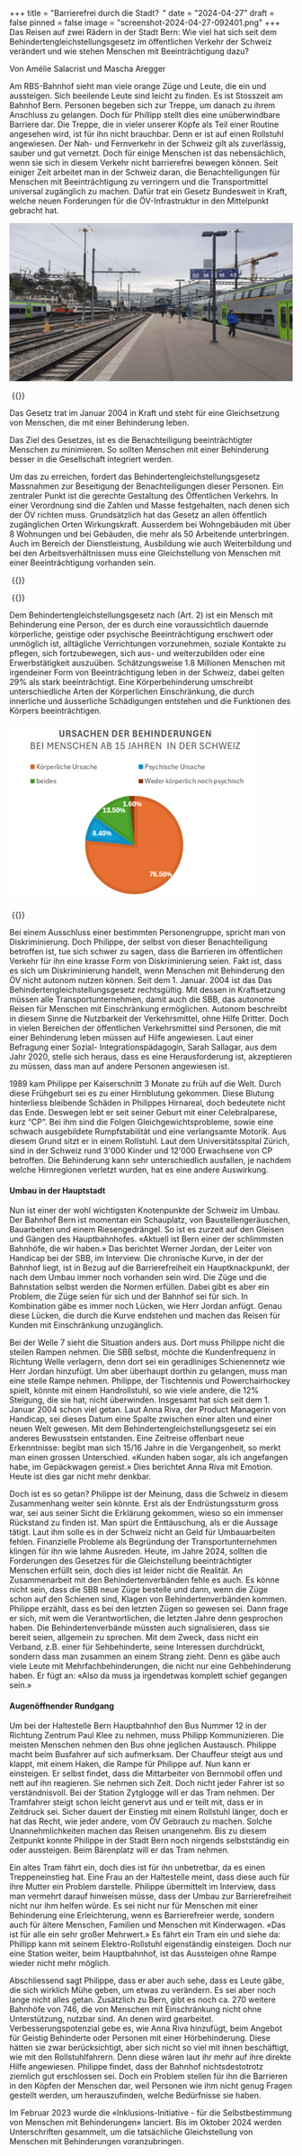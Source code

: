 +++
title = "Barrierefrei durch die Stadt?  "
date = "2024-04-27"
draft = false
pinned = false
image = "screenshot-2024-04-27-092401.png"
+++
Das Reisen auf zwei Rädern in der Stadt Bern: Wie viel hat sich seit dem Behindertengleichstellungsgesetz im öffentlichen Verkehr der Schweiz verändert und wie stehen Menschen mit Beeinträchtigung dazu?  

Von Amélie Salacrist und Mascha Aregger 

Am RBS-Bahnhof sieht man viele orange Züge und Leute, die ein und aussteigen. Sich beeilende Leute sind leicht zu finden. Es ist Stosszeit am Bahnhof Bern. Personen begeben sich zur Treppe, um danach zu ihrem Anschluss zu gelangen. Doch für Phillipp stellt dies eine unüberwindbare Barriere dar. Die Treppe, die in vieler unserer Köpfe als Teil einer Routine angesehen wird, ist für ihn nicht brauchbar. Denn er ist auf einen Rollstuhl angewiesen. Der Nah- und Fernverkehr in der Schweiz gilt als zuverlässig, sauber und gut vernetzt. Doch für einige Menschen ist das nebensächlich, wenn sie sich in diesem Verkehr nicht barrierefrei bewegen können. Seit einiger Zeit arbeitet man in der Schweiz daran, die Benachteiligungen für Menschen mit Beeinträchtigung zu verringern und die Transportmittel universal zugänglich zu machen. Dafür trat ein Gesetz Bundesweit in Kraft, welche neuen Forderungen für die ÖV-Infrastruktur in den Mittelpunkt gebracht hat.

![Bahnschinen bei der Welle 7 des Bahnhofes Bern (Quelle: Amélie Salacrist)](screenshot-2024-04-27-092401.png)

 {{<box title="Das Behindertengleichstellungsgesetz">}}

Das Gesetz trat im Januar 2004 in Kraft und steht für eine Gleichsetzung von Menschen, die mit einer Behinderung leben.

Das Ziel des Gesetzes, ist es die Benachteiligung beeinträchtigter Menschen zu minimieren. So sollten Menschen mit einer Behinderung besser in die Gesellschaft integriert werden.  

Um das zu erreichen, fordert das Behindertengleichstellungsgesetz Massnahmen zur Beseitigung der Benachteiligungen dieser Personen. Ein zentraler Punkt ist die gerechte Gestaltung des Öffentlichen Verkehrs. In einer Verordnung sind die Zahlen und Masse festgehalten, nach denen sich der ÖV richten muss. Grundsätzlich hat das Gesetz an allen öffentlich zugänglichen Orten Wirkungskraft. Ausserdem bei Wohngebäuden mit über 8 Wohnungen und bei Gebäuden, die mehr als 50 Arbeitende unterbringen. Auch im Bereich der Dienstleistung, Ausbildung wie auch Weiterbildung und bei den Arbeitsverhältnissen muss eine Gleichstellung von Menschen mit einer Beeinträchtigung vorhanden sein.

 {{</box>}}

 {{<box title="Zahlen und Fakten zu Menschen mit Behinderung in der Schweiz">}}

Dem Behindertengleichstellungsgesetz nach (Art. 2) ist ein Mensch mit Behinderung eine Person, der es durch eine voraussichtlich dauernde körperliche, geistige oder psychische Beeinträchtigung erschwert oder unmöglich ist, alltägliche Verrichtungen vorzunehmen, soziale Kontakte zu pflegen, sich fortzubewegen, sich aus- und weiterzubilden oder eine Erwerbstätigkeit auszuüben. Schätzungsweise 1.8 Millionen Menschen mit irgendeiner Form von Beeinträchtigung leben in der Schweiz, dabei gelten 29% als stark beeinträchtigt. Eine Körperbehinderung umschreibt unterschiedliche Arten der Körperlichen Einschränkung, die durch innerliche und äusserliche Schädigungen entstehen und die Funktionen des Körpers beeinträchtigen.

![](screenshot-2024-04-27-191733.png)

 {{</box>}}

Bei einem Ausschluss einer bestimmten Personengruppe, spricht man von Diskriminierung. Doch Philippe, der selbst von dieser Benachteiligung betroffen ist, tue sich schwer zu sagen, dass die Barrieren im öffentlichen Verkehr für ihn eine krasse Form von Diskriminierung seien. Fakt ist, dass es sich um Diskriminierung handelt, wenn Menschen mit Behinderung den ÖV nicht autonom nutzen können. Seit dem 1. Januar. 2004 ist das Das Behindertengleichstellungsgesetz rechtsgültig. Mit dessen in Kraftsetzung müssen alle Transportunternehmen, damit auch die SBB, das autonome Reisen für Menschen mit Einschränkung ermöglichen. Autonom beschreibt in diesem Sinne die Nutzbarkeit der Verkehrsmittel, ohne Hilfe Dritter. Doch in vielen Bereichen der öffentlichen Verkehrsmittel sind Personen, die mit einer Behinderung leben müssen auf Hilfe angewiesen. Laut einer Befragung einer Sozial- Integrationspädagogin, Sarah Sallagar, aus dem Jahr 2020, stelle sich heraus, dass es eine Herausforderung ist, akzeptieren zu müssen, dass man auf andere Personen angewiesen ist.

1989 kam Philippe per Kaiserschnitt 3 Monate zu früh auf die Welt. Durch diese Frühgeburt sei es zu einer Hirnblutung gekommen. Diese Blutung hinterliess bleibende Schäden in Philippes Hirnareal, doch bedeutete nicht das Ende. Deswegen lebt er seit seiner Geburt mit einer Celebralparese, kurz “CP”. Bei ihm sind die Folgen Gleichgewichtsprobleme, sowie eine schwach ausgebildete Rumpfstabilität und eine verlangsamte Motorik. Aus diesem Grund sitzt er in einem Rollstuhl. Laut dem Universitätsspital Zürich, sind in der Schweiz rund 3'000 Kinder und 12'000 Erwachsene von CP betroffen. Die Behinderung kann sehr unterschiedlich ausfallen, je nachdem welche Hirnregionen verletzt wurden, hat es eine andere Auswirkung.

#### Umbau in der Hauptstadt

Nun ist einer der wohl wichtigsten Knotenpunkte der Schweiz im Umbau. Der Bahnhof Bern ist momentan ein Schauplatz, von Baustellengeräuschen, Bauarbeiten und einem Riesengedrängel. So ist es zurzeit auf den Gleisen und Gängen des Hauptbahnhofes. «Aktuell ist Bern einer der schlimmsten Bahnhöfe, die wir haben.» Das berichtet Werner Jordan, der Leiter von Handicap bei der SBB, im Interview. Die chronische Kurve, in der der Bahnhof liegt, ist in Bezug auf die Barrierefreiheit ein Hauptknackpunkt, der nach dem Umbau immer noch vorhanden sein wird. Die Züge und die Bahnstation selbst werden die Normen erfüllen. Dabei gibt es aber ein Problem, die Züge seien für sich und der Bahnhof sei für sich. In Kombination gäbe es immer noch Lücken, wie Herr Jordan anfügt. Genau diese Lücken, die durch die Kurve endstehen und machen das Reisen für Kunden mit Einschränkung unzugänglich.

Bei der Welle 7 sieht die Situation anders aus. Dort muss Philippe nicht die steilen Rampen nehmen. Die SBB selbst, möchte die Kundenfrequenz in Richtung Welle verlagern, denn dort sei ein geradliniges Schienennetz wie Herr Jordan hinzufügt. Um aber überhaupt dorthin zu gelangen, muss man eine steile Rampe nehmen. Philippe, der Tischtennis und Powerchairhockey spielt, könnte mit einem Handrollstuhl, so wie viele andere, die 12% Steigung, die sie hat, nicht überwinden. Insgesamt hat sich seit dem 1. Januar 2004 schon viel getan. Laut Anna Riva, der Product Managerin von Handicap, sei dieses Datum eine Spalte zwischen einer alten und einer neuen Welt gewesen. Mit dem Behindertengleichstellungsgesetz sei ein anderes Bewusstsein entstanden. Eine Zeitreise offenbart neue Erkenntnisse: begibt man sich 15/16 Jahre in die Vergangenheit, so merkt man einen grossen Unterschied. «Kunden haben sogar, als ich angefangen habe, im Gepäckwagen gereist.» Dies berichtet Anna Riva mit Emotion. Heute ist dies gar nicht mehr denkbar.

Doch ist es so getan? Philippe ist der Meinung, dass die Schweiz in diesem Zusammenhang weiter sein könnte. Erst als der Endrüstungssturm gross war, sei aus seiner Sicht die Erklärung gekommen, wieso so ein immenser Rückstand zu finden ist. Man spürt die Enttäuschung, als er die Aussage tätigt. Laut ihm solle es in der Schweiz nicht an Geld für Umbauarbeiten fehlen. Finanzielle Probleme als Begründung der Transportunternehmen klingen für ihn wie lahme Ausreden. Heute, im Jahre 2024, sollten die Forderungen des Gesetzes für die Gleichstellung beeinträchtigter Menschen erfüllt sein, doch dies ist leider nicht die Realität. An Zusammenarbeit mit den Behindertenverbänden fehle es auch. Es könne nicht sein, dass die SBB neue Züge bestelle und dann, wenn die Züge schon auf den Schienen sind, Klagen von Behindertenverbänden kommen. Philippe erzählt, dass es bei den letzten Zügen so gewesen sei. Dann frage er sich, mit wem die Verantwortlichen, die letzten Jahre denn gesprochen haben. Die Behindertenverbände müssten auch signalisieren, dass sie bereit seien, allgemein zu sprechen. Mit dem Zweck, dass nicht ein Verband, z.B. einer für Sehbehinderte, seine Interessen durchdrückt, sondern dass man zusammen an einem Strang zieht. Denn es gäbe auch viele Leute mit Mehrfachbehinderungen, die nicht nur eine Gehbehinderung haben. Er fügt an: «Also da muss ja irgendetwas komplett schief gegangen sein.»

#### Augenöffnender Rundgang

Um bei der Haltestelle Bern Hauptbahnhof den Bus Nummer 12 in der Richtung Zentrum Paul Klee zu nehmen, muss Philipp Kommunizieren. Die meisten Menschen nehmen den Bus ohne jeglichen Austausch. Philippe macht beim Busfahrer auf sich aufmerksam. Der Chauffeur steigt aus und klappt, mit einem Haken, die Rampe für Philippe auf. Nun kann er einsteigen. Er selbst findet, dass die Mittarbeiter von Bernmobil offen und nett auf ihn reagieren. Sie nehmen sich Zeit. Doch nicht jeder Fahrer ist so verständnisvoll. Bei der Station Zytglogge will er das Tram nehmen. Der Tramfahrer steigt schon leicht genervt aus und er teilt mit, dass er in Zeitdruck sei. Sicher dauert der Einstieg mit einem Rollstuhl länger, doch er hat das Recht, wie jeder andere, vom ÖV Gebrauch zu machen. Solche Unannehmlichkeiten machen das Reisen unangenehm. Bis zu diesem Zeitpunkt konnte Philippe in der Stadt Bern noch nirgends selbstständig ein oder aussteigen. Beim Bärenplatz will er das Tram nehmen.

Ein altes Tram fährt ein, doch dies ist für ihn unbetretbar, da es einen Treppeneinstieg hat. Eine Frau an der Haltestelle meint, dass diese auch für ihre Mutter ein Problem darstelle. Philippe übermittelt im Interview, dass man vermehrt darauf hinweisen müsse, dass der Umbau zur Barrierefreiheit nicht nur ihm helfen würde. Es sei nicht nur für Menschen mit einer Behinderung eine Erleichterung, wenn es Barrierefreier werde, sondern auch für ältere Menschen, Familien und Menschen mit Kinderwagen. «Das ist für alle ein sehr großer Mehrwert.» Es fährt ein Tram ein und siehe da: Phillipp kann mit seinem Elektro-Rollstuhl eigenständig einsteigen. Doch nur eine Station weiter, beim Hauptbahnhof, ist das Aussteigen ohne Rampe wieder nicht mehr möglich.

Abschliessend sagt Philippe, dass er aber auch sehe, dass es Leute gäbe, die sich wirklich Mühe geben, um etwas zu verändern. Es sei aber noch lange nicht alles getan. Zusätzlich zu Bern, gibt es noch ca. 270 weitere Bahnhöfe von 746, die von Menschen mit Einschränkung nicht ohne Unterstützung, nutzbar sind. An denen wird gearbeitet. Verbesserungspotenzial gebe es, wie Anna Riva hinzufügt, beim Angebot für Geistig Behinderte oder Personen mit einer Hörbehinderung. Diese hätten sie zwar berücksichtigt, aber sich nicht so viel mit ihnen beschäftigt, wie mit den Rollstuhlfahrern. Denn diese wären laut ihr mehr auf ihre direkte Hilfe angewiesen. Philippe findet, dass der Bahnhof nichtsdestotrotz ziemlich gut erschlossen sei. Doch ein Problem stellen für ihn die Barrieren in den Köpfen der Menschen dar, weil Personen wie ihm nicht genug Fragen gestellt werden, um herauszufinden, welche Bedürfnisse sie haben.

Im Februar 2023 wurde die «Inklusions-Initiative - für die Selbstbestimmung von Menschen mit Behinderungen» lanciert. Bis im Oktober 2024 werden Unterschriften gesammelt, um die tatsächliche Gleichstellung von Menschen mit Behinderungen voranzubringen.